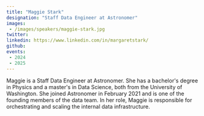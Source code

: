 ```yaml
---
title: "Maggie Stark"
designation: "Staff Data Engineer at Astronomer"
images:
 - /images/speakers/maggie-stark.jpg
twitter: 
linkedin: https://www.linkedin.com/in/margaretstark/
github: 
events:
 - 2024
 - 2025
---
```


Maggie is a Staff Data Engineer at Astronomer. She has a bachelor's degree in Physics and a master's in Data Science, both from the University of Washington. She joined Astronomer in February 2021 and is one of the founding members of the data team. In her role, Maggie is responsible for orchestrating and scaling the internal data infrastructure.